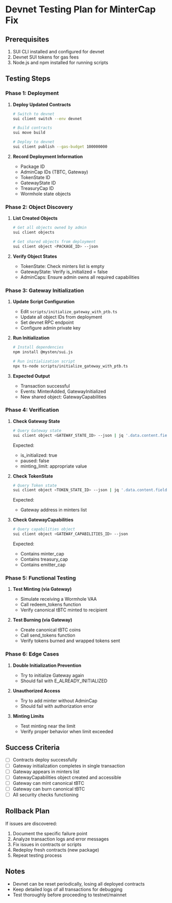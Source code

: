 # Devnet Testing Plan for MinterCap Fix

## Prerequisites

1. SUI CLI installed and configured for devnet
2. Devnet SUI tokens for gas fees
3. Node.js and npm installed for running scripts

## Testing Steps

### Phase 1: Deployment

1. **Deploy Updated Contracts**
   ```bash
   # Switch to devnet
   sui client switch --env devnet
   
   # Build contracts
   sui move build
   
   # Deploy to devnet
   sui client publish --gas-budget 100000000
   ```

2. **Record Deployment Information**
   - Package ID
   - AdminCap IDs (TBTC, Gateway)
   - TokenState ID
   - GatewayState ID
   - TreasuryCap ID
   - Wormhole state objects

### Phase 2: Object Discovery

1. **List Created Objects**
   ```bash
   # Get all objects owned by admin
   sui client objects
   
   # Get shared objects from deployment
   sui client object <PACKAGE_ID> --json
   ```

2. **Verify Object States**
   - TokenState: Check minters list is empty
   - GatewayState: Verify is_initialized = false
   - AdminCaps: Ensure admin owns all required capabilities

### Phase 3: Gateway Initialization

1. **Update Script Configuration**
   - Edit `scripts/initialize_gateway_with_ptb.ts`
   - Update all object IDs from deployment
   - Set devnet RPC endpoint
   - Configure admin private key

2. **Run Initialization**
   ```bash
   # Install dependencies
   npm install @mysten/sui.js
   
   # Run initialization script
   npx ts-node scripts/initialize_gateway_with_ptb.ts
   ```

3. **Expected Output**
   - Transaction successful
   - Events: MinterAdded, GatewayInitialized
   - New shared object: GatewayCapabilities

### Phase 4: Verification

1. **Check Gateway State**
   ```bash
   # Query Gateway state
   sui client object <GATEWAY_STATE_ID> --json | jq '.data.content.fields'
   ```
   
   Expected:
   - is_initialized: true
   - paused: false
   - minting_limit: appropriate value

2. **Check TokenState**
   ```bash
   # Query Token state
   sui client object <TOKEN_STATE_ID> --json | jq '.data.content.fields.minters'
   ```
   
   Expected:
   - Gateway address in minters list

3. **Check GatewayCapabilities**
   ```bash
   # Query capabilities object
   sui client object <GATEWAY_CAPABILITIES_ID> --json
   ```
   
   Expected:
   - Contains minter_cap
   - Contains treasury_cap
   - Contains emitter_cap

### Phase 5: Functional Testing

1. **Test Minting (via Gateway)**
   - Simulate receiving a Wormhole VAA
   - Call redeem_tokens function
   - Verify canonical tBTC minted to recipient

2. **Test Burning (via Gateway)**
   - Create canonical tBTC coins
   - Call send_tokens function
   - Verify tokens burned and wrapped tokens sent

### Phase 6: Edge Cases

1. **Double Initialization Prevention**
   - Try to initialize Gateway again
   - Should fail with E_ALREADY_INITIALIZED

2. **Unauthorized Access**
   - Try to add minter without AdminCap
   - Should fail with authorization error

3. **Minting Limits**
   - Test minting near the limit
   - Verify proper behavior when limit exceeded

## Success Criteria

- [ ] Contracts deploy successfully
- [ ] Gateway initialization completes in single transaction
- [ ] Gateway appears in minters list
- [ ] GatewayCapabilities object created and accessible
- [ ] Gateway can mint canonical tBTC
- [ ] Gateway can burn canonical tBTC
- [ ] All security checks functioning

## Rollback Plan

If issues are discovered:

1. Document the specific failure point
2. Analyze transaction logs and error messages
3. Fix issues in contracts or scripts
4. Redeploy fresh contracts (new package)
5. Repeat testing process

## Notes

- Devnet can be reset periodically, losing all deployed contracts
- Keep detailed logs of all transactions for debugging
- Test thoroughly before proceeding to testnet/mainnet